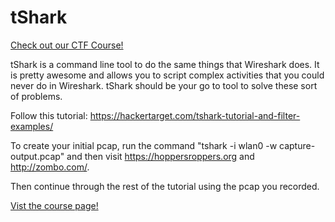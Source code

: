 # tShark

[Check out our CTF Course!](https://academy.hoppersroppers.org/mod/page/view.php?id=595)

tShark is a command line tool to do the same things that Wireshark does. It is pretty awesome and allows you to script complex activities that you could never do in Wireshark. tShark should be your go to tool to solve these sort of problems.

Follow this tutorial: <https://hackertarget.com/tshark-tutorial-and-filter-examples/>

To create your initial pcap, run the command "tshark -i wlan0 -w capture-output.pcap" and then visit <https://hoppersroppers.org> and <http://zombo.com/>.

Then continue through the rest of the tutorial using the pcap you recorded.


[Vist the course page!](https://academy.hoppersroppers.org/mod/page/view.php?id=595)
